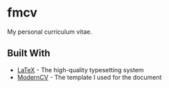 # fmcv

My personal curriculum vitae.

## Built With
* [LaTeX](https://www.latex-project.org/) - The high-quality typesetting system
* [ModernCV](https://www.latextemplates.com/template/moderncv-cv-and-cover-letter) - The template I used for the document
